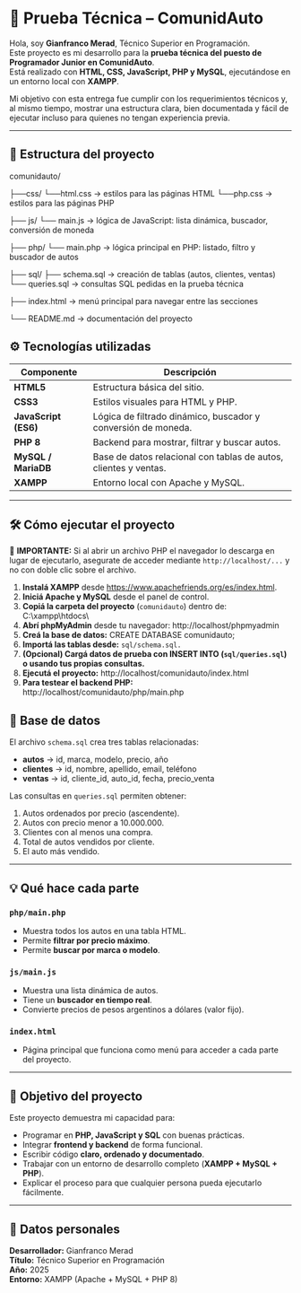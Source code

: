 # 🚗 Prueba Técnica – ComunidAuto

Hola, soy **Gianfranco Merad**, Técnico Superior en Programación.  
Este proyecto es mi desarrollo para la **prueba técnica del puesto de Programador Junior en ComunidAuto**.  
Está realizado con **HTML, CSS, JavaScript, PHP y MySQL**, ejecutándose en un entorno local con **XAMPP**.

Mi objetivo con esta entrega fue cumplir con los requerimientos técnicos y, al mismo tiempo, mostrar una estructura clara, bien documentada y fácil de ejecutar incluso para quienes no tengan experiencia previa.

---

## 🧭 Estructura del proyecto

comunidauto/

├──css/
 └──html.css → estilos para las páginas HTML
 └──php.css → estilos para las páginas PHP

├── js/
  └── main.js → lógica de JavaScript: lista dinámica, buscador, conversión de moneda

├── php/
  └── main.php → lógica principal en PHP: listado, filtro y buscador de autos

├── sql/
 ├── schema.sql → creación de tablas (autos, clientes, ventas)
 └── queries.sql → consultas SQL pedidas en la prueba técnica

├── index.html → menú principal para navegar entre las secciones

└── README.md → documentación del proyecto

## ⚙️ Tecnologías utilizadas

| Componente | Descripción |
|-------------|-------------|
| **HTML5** | Estructura básica del sitio. |
| **CSS3** | Estilos visuales para HTML y PHP. |
| **JavaScript (ES6)** | Lógica de filtrado dinámico, buscador y conversión de moneda. |
| **PHP 8** | Backend para mostrar, filtrar y buscar autos. |
| **MySQL / MariaDB** | Base de datos relacional con tablas de autos, clientes y ventas. |
| **XAMPP** | Entorno local con Apache y MySQL. |

---

## 🛠️ Cómo ejecutar el proyecto

📌 **IMPORTANTE:** Si al abrir un archivo PHP el navegador lo descarga en lugar de ejecutarlo, asegurate de acceder mediante `http://localhost/...` y no con doble clic sobre el archivo.

1. **Instalá XAMPP** desde https://www.apachefriends.org/es/index.html.  
2. **Iniciá Apache y MySQL** desde el panel de control.  
3. **Copiá la carpeta del proyecto** (`comunidauto`) dentro de: C:\xampp\htdocs\
4. **Abrí phpMyAdmin** desde tu navegador: http://localhost/phpmyadmin
5. **Creá la base de datos:** CREATE DATABASE comunidauto;
6. **Importá las tablas desde:** `sql/schema.sql.`
7. **(Opcional) Cargá datos de prueba con INSERT INTO (`sql/queries.sql`) o usando tus propias consultas.**
8. **Ejecutá el proyecto:** http://localhost/comunidauto/index.html
9. **Para testear el backend PHP:** http://localhost/comunidauto/php/main.php

## 🧩 Base de datos

El archivo `schema.sql` crea tres tablas relacionadas:

- **autos** → id, marca, modelo, precio, año  
- **clientes** → id, nombre, apellido, email, teléfono  
- **ventas** → id, cliente_id, auto_id, fecha, precio_venta  

Las consultas en `queries.sql` permiten obtener:
1. Autos ordenados por precio (ascendente).  
2. Autos con precio menor a 10.000.000.  
3. Clientes con al menos una compra.  
4. Total de autos vendidos por cliente.  
5. El auto más vendido.  

---

## 💡 Qué hace cada parte

### `php/main.php`
- Muestra todos los autos en una tabla HTML.  
- Permite **filtrar por precio máximo**.  
- Permite **buscar por marca o modelo**.  

### `js/main.js`
- Muestra una lista dinámica de autos.  
- Tiene un **buscador en tiempo real**.  
- Convierte precios de pesos argentinos a dólares (valor fijo).  

### `index.html`
- Página principal que funciona como menú para acceder a cada parte del proyecto.  

---

## 🧠 Objetivo del proyecto

Este proyecto demuestra mi capacidad para:

- Programar en **PHP, JavaScript y SQL** con buenas prácticas.  
- Integrar **frontend y backend** de forma funcional.  
- Escribir código **claro, ordenado y documentado**.  
- Trabajar con un entorno de desarrollo completo (**XAMPP + MySQL + PHP**).  
- Explicar el proceso para que cualquier persona pueda ejecutarlo fácilmente.

---

## 🧾 Datos personales

**Desarrollador:** Gianfranco Merad  
**Título:** Técnico Superior en Programación  
**Año:** 2025  
**Entorno:** XAMPP (Apache + MySQL + PHP 8)  



